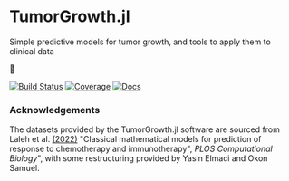 # TumorGrowth.jl

Simple predictive models for tumor growth, and tools to apply them to clinical data

&#128679;

[![Build Status](https://github.com/ablaom/TumorGrowth.jl/workflows/CI/badge.svg)](https://github.com/ablaom/TumorGrowth.jl/actions)
[![Coverage](https://codecov.io/gh/ablaom/TumorGrowth.jl/branch/master/graph/badge.svg)](https://codecov.io/github/ablaom/TumorGrowth.jl?branch=master)
[![Docs](https://img.shields.io/badge/docs-dev-blue.svg)](https://juliaai.github.io/TumorGrowth.jl/dev/)

### Acknowledgements

The datasets provided by the TumorGrowth.jl software are sourced from Laleh et
al. [(2022)](https://doi.org/10.1371/journal.pcbi.1009822) "Classical mathematical models
for prediction of response to chemotherapy and immunotherapy", *PLOS Computational
Biology*", with some restructuring provided by Yasin Elmaci and Okon Samuel.
 
